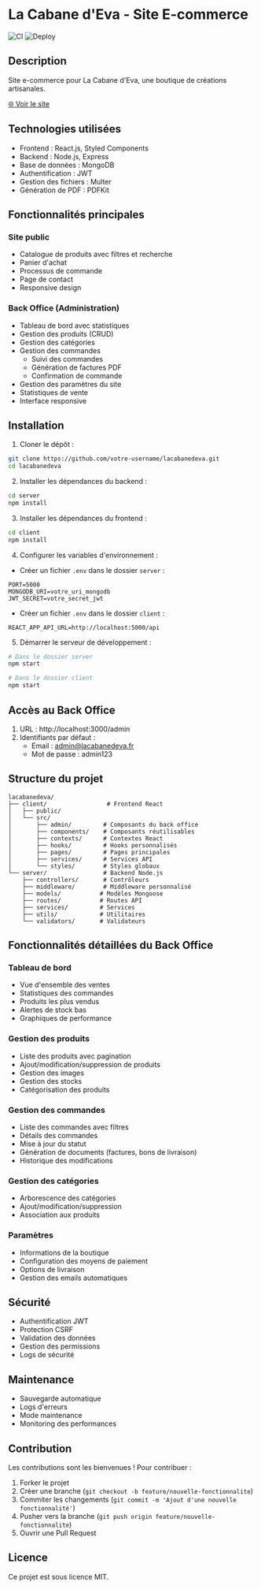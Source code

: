 # La Cabane d'Eva - Site E-commerce

![CI](https://github.com/Shadestriescoding/creations-artisanales/workflows/CI/badge.svg)
![Deploy](https://github.com/Shadestriescoding/creations-artisanales/workflows/Deploy%20to%20GitHub%20Pages/badge.svg)

## Description
Site e-commerce pour La Cabane d'Eva, une boutique de créations artisanales.

[🌐 Voir le site](https://shadestriescoding.github.io/creations-artisanales/)

## Technologies utilisées
- Frontend : React.js, Styled Components
- Backend : Node.js, Express
- Base de données : MongoDB
- Authentification : JWT
- Gestion des fichiers : Multer
- Génération de PDF : PDFKit

## Fonctionnalités principales

### Site public
- Catalogue de produits avec filtres et recherche
- Panier d'achat
- Processus de commande
- Page de contact
- Responsive design

### Back Office (Administration)
- Tableau de bord avec statistiques
- Gestion des produits (CRUD)
- Gestion des catégories
- Gestion des commandes
  - Suivi des commandes
  - Génération de factures PDF
  - Confirmation de commande
- Gestion des paramètres du site
- Statistiques de vente
- Interface responsive

## Installation

1. Cloner le dépôt :
```bash
git clone https://github.com/votre-username/lacabanedeva.git
cd lacabanedeva
```

2. Installer les dépendances du backend :
```bash
cd server
npm install
```

3. Installer les dépendances du frontend :
```bash
cd client
npm install
```

4. Configurer les variables d'environnement :
- Créer un fichier `.env` dans le dossier `server` :
```
PORT=5000
MONGODB_URI=votre_uri_mongodb
JWT_SECRET=votre_secret_jwt
```
- Créer un fichier `.env` dans le dossier `client` :
```
REACT_APP_API_URL=http://localhost:5000/api
```

5. Démarrer le serveur de développement :
```bash
# Dans le dossier server
npm start

# Dans le dossier client
npm start
```

## Accès au Back Office

1. URL : http://localhost:3000/admin
2. Identifiants par défaut :
   - Email : admin@lacabanedeva.fr
   - Mot de passe : admin123

## Structure du projet

```
lacabanedeva/
├── client/                 # Frontend React
│   ├── public/
│   └── src/
│       ├── admin/         # Composants du back office
│       ├── components/    # Composants réutilisables
│       ├── contexts/      # Contextes React
│       ├── hooks/         # Hooks personnalisés
│       ├── pages/         # Pages principales
│       ├── services/      # Services API
│       └── styles/        # Styles globaux
└── server/                # Backend Node.js
    ├── controllers/       # Contrôleurs
    ├── middleware/        # Middleware personnalisé
    ├── models/           # Modèles Mongoose
    ├── routes/           # Routes API
    ├── services/         # Services
    ├── utils/            # Utilitaires
    └── validators/       # Validateurs

```

## Fonctionnalités détaillées du Back Office

### Tableau de bord
- Vue d'ensemble des ventes
- Statistiques des commandes
- Produits les plus vendus
- Alertes de stock bas
- Graphiques de performance

### Gestion des produits
- Liste des produits avec pagination
- Ajout/modification/suppression de produits
- Gestion des images
- Gestion des stocks
- Catégorisation des produits

### Gestion des commandes
- Liste des commandes avec filtres
- Détails des commandes
- Mise à jour du statut
- Génération de documents (factures, bons de livraison)
- Historique des modifications

### Gestion des catégories
- Arborescence des catégories
- Ajout/modification/suppression
- Association aux produits

### Paramètres
- Informations de la boutique
- Configuration des moyens de paiement
- Options de livraison
- Gestion des emails automatiques

## Sécurité
- Authentification JWT
- Protection CSRF
- Validation des données
- Gestion des permissions
- Logs de sécurité

## Maintenance
- Sauvegarde automatique
- Logs d'erreurs
- Mode maintenance
- Monitoring des performances

## Contribution
Les contributions sont les bienvenues ! Pour contribuer :
1. Forker le projet
2. Créer une branche (`git checkout -b feature/nouvelle-fonctionnalite`)
3. Commiter les changements (`git commit -m 'Ajout d'une nouvelle fonctionnalité'`)
4. Pusher vers la branche (`git push origin feature/nouvelle-fonctionnalite`)
5. Ouvrir une Pull Request

## Licence
Ce projet est sous licence MIT.